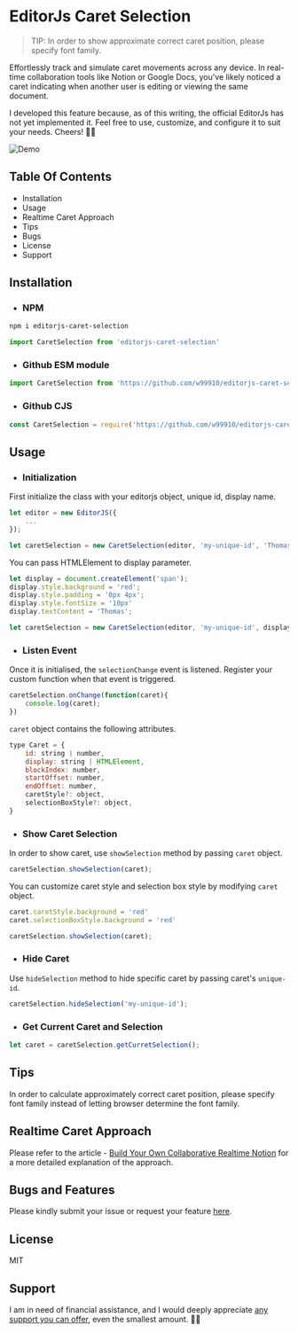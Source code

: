 # EditorJs Caret Selection

> TIP: In order to show approximate correct caret position, please specify font family. 

Effortlessly track and simulate caret movements across any device. In real-time collaboration tools like Notion or Google Docs, you've likely noticed a caret indicating when another user is editing or viewing the same document.

I developed this feature because, as of this writing, the official EditorJs has not yet implemented it. Feel free to use, customize, and configure it to suit your needs. Cheers! 🥂🥂

![Demo](https://github.com/w99910/editorjs-caret-selection/raw/refs/heads/master/assets/demo.gif)

## Table Of Contents

- Installation
- Usage
- Realtime Caret Approach
- Tips
- Bugs
- License
- Support

## Installation

- ### NPM

```bash
npm i editorjs-caret-selection
```

```js
import CaretSelection from 'editorjs-caret-selection'
```

- ### Github ESM module

```js
import CaretSelection from 'https://github.com/w99910/editorjs-caret-selection/blob/master/dist/editorjs-caret-selection.js'
```

- ### Github CJS

```js
const CaretSelection = require('https://github.com/w99910/editorjs-caret-selection/blob/master/dist/editorjs-caret-selection.cjs')
```

## Usage

- ### Initialization

First initialize the class with your editorjs object, unique id, display name. 

```js
let editor = new EditorJS({
    ...
});

let caretSelection = new CaretSelection(editor, 'my-unique-id', 'Thomas');
```

You can pass HTMLElement to display parameter.

```js
let display = document.createElement('span');
display.style.background = 'red';
display.style.padding = '0px 4px';
display.style.fontSize = '10px'
display.textContent = 'Thomas';

let caretSelection = new CaretSelection(editor, 'my-unique-id', display);
```

- ### Listen Event

Once it is initialised, the `selectionChange` event is listened. Register your custom function when that event is triggered.

```js
caretSelection.onChange(function(caret){
    console.log(caret);
})
```

`caret` object contains the following attributes.
```js
type Caret = {
    id: string | number,
    display: string | HTMLElement,
    blockIndex: number,
    startOffset: number,
    endOffset: number,
    caretStyle?: object,
    selectionBoxStyle?: object,
}
```

- ### Show Caret Selection
In order to show caret, use `showSelection` method by passing `caret` object.

```js
caretSelection.showSelection(caret);
```

You can customize caret style and selection box style by modifying `caret` object.

```js
caret.caretStyle.background = 'red'
caret.selectionBoxStyle.background = 'red'

caretSelection.showSelection(caret);
```

- ### Hide Caret 

Use `hideSelection` method to hide specific caret by passing caret's `unique-id`. 

```js
caretSelection.hideSelection('my-unique-id');
```

- ### Get Current Caret and Selection

```js
let caret = caretSelection.getCurretSelection();
```

## Tips

In order to calculate approximately correct caret position, please specify font family instead of letting browser determine the font family.

## Realtime Caret Approach

Please refer to the article - [Build Your Own Collaborative Realtime Notion](https://medium.com/@thomasbrillion/build-your-own-collaborative-realtime-notion-11c361fb2cbe) for a more detailed explanation of the approach.

## Bugs and Features
Please kindly submit your issue or request your feature [here](https://github.com/w99910/editorjs-caret-selection/issues).


## License
 MIT

## Support

I am in need of financial assistance, and I would deeply appreciate [any support you can offer](https://github.com/sponsors/w99910), even the smallest amount. 🙏🙏 
